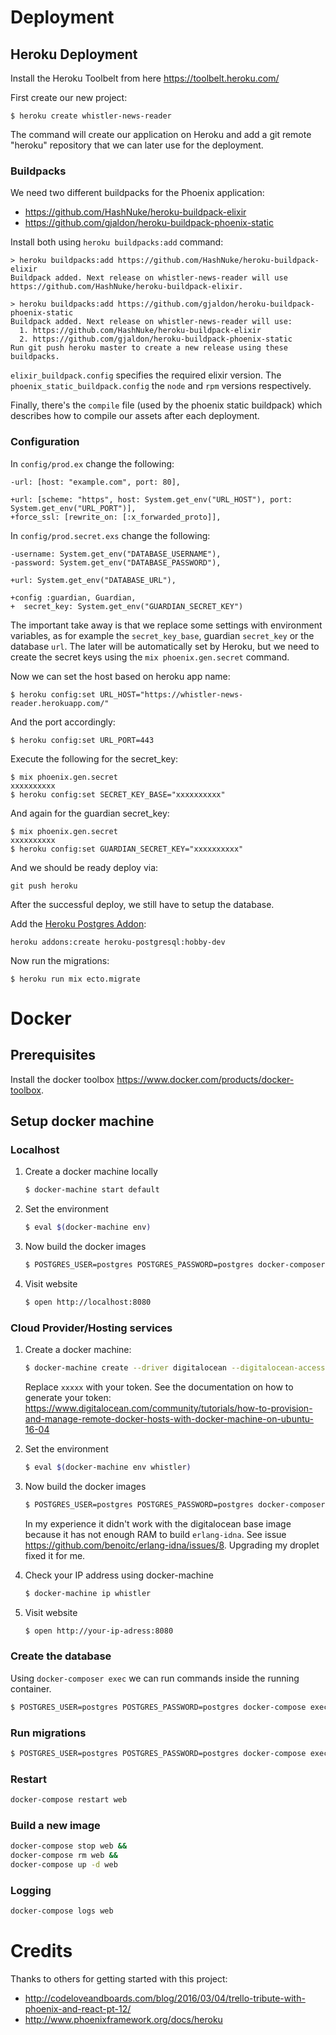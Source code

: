 # Deployment

## Heroku Deployment

Install the Heroku Toolbelt from here https://toolbelt.heroku.com/

First create our new project:

```
$ heroku create whistler-news-reader
```

The command will create our application on Heroku and add a git remote "heroku" repository that we can later use for the deployment.

### Buildpacks
We need two different buildpacks for the Phoenix application:
* https://github.com/HashNuke/heroku-buildpack-elixir
* https://github.com/gjaldon/heroku-buildpack-phoenix-static

Install both using `heroku buildpacks:add` command:

```
> heroku buildpacks:add https://github.com/HashNuke/heroku-buildpack-elixir
Buildpack added. Next release on whistler-news-reader will use https://github.com/HashNuke/heroku-buildpack-elixir.
```

```
> heroku buildpacks:add https://github.com/gjaldon/heroku-buildpack-phoenix-static
Buildpack added. Next release on whistler-news-reader will use:
  1. https://github.com/HashNuke/heroku-buildpack-elixir
  2. https://github.com/gjaldon/heroku-buildpack-phoenix-static
Run git push heroku master to create a new release using these buildpacks.
```

`elixir_buildpack.config` specifies the required elixir version. The `phoenix_static_buildpack.config` the `node` and `rpm` versions respectively.

Finally, there's the `compile` file (used by the phoenix static buildpack) which describes how to compile our assets after each deployment.

### Configuration

In `config/prod.ex` change the following:


```
-url: [host: "example.com", port: 80],

+url: [scheme: "https", host: System.get_env("URL_HOST"), port: System.get_env("URL_PORT")],
+force_ssl: [rewrite_on: [:x_forwarded_proto]],
```

In `config/prod.secret.exs` change the following:
```
-username: System.get_env("DATABASE_USERNAME"),
-password: System.get_env("DATABASE_PASSWORD"),

+url: System.get_env("DATABASE_URL"),

+config :guardian, Guardian,
+  secret_key: System.get_env("GUARDIAN_SECRET_KEY")
```

The important take away is that we replace some settings with environment variables, as for example the `secret_key_base`, guardian `secret_key` or the database `url`. The later will be automatically set by Heroku, but we need to create the secret keys using the `mix phoenix.gen.secret` command.

Now we can set the host based on heroku app name:
```
$ heroku config:set URL_HOST="https://whistler-news-reader.herokuapp.com/"
```

And the port accordingly:

```
$ heroku config:set URL_PORT=443
```

Execute the following for the secret_key:
```
$ mix phoenix.gen.secret
xxxxxxxxxx
$ heroku config:set SECRET_KEY_BASE="xxxxxxxxxx"
```

And again for the guardian secret_key:

```
$ mix phoenix.gen.secret
xxxxxxxxxx
$ heroku config:set GUARDIAN_SECRET_KEY="xxxxxxxxxx"
```

And we should be ready deploy via:

```
git push heroku
```

After the successful deploy, we still have to setup the database.

Add the [Heroku Postgres Addon](https://elements.heroku.com/addons/heroku-postgresql):

```
heroku addons:create heroku-postgresql:hobby-dev
```

Now run the migrations:
```
$ heroku run mix ecto.migrate
```
# Docker

## Prerequisites
Install the docker toolbox https://www.docker.com/products/docker-toolbox.

## Setup docker machine

### Localhost

1. Create a docker machine locally

    ```bash
    $ docker-machine start default
    ```

2. Set the environment

    ```bash
    $ eval $(docker-machine env)
    ```

3. Now build the docker images

    ```bash
    $ POSTGRES_USER=postgres POSTGRES_PASSWORD=postgres docker-composer up -d
    ```

4. Visit website

    ```bash
    $ open http://localhost:8080
    ```

### Cloud Provider/Hosting services


1. Create a docker machine:

    ```bash
    $ docker-machine create --driver digitalocean --digitalocean-access-token xxxxx --digitalocean-image ubuntu-16-04-x64 whistler
    ```

    Replace `xxxxx` with your token. See the documentation on how to generate
    your token:
    https://www.digitalocean.com/community/tutorials/how-to-provision-and-manage-remote-docker-hosts-with-docker-machine-on-ubuntu-16-04


2. Set the environment

    ```bash
    $ eval $(docker-machine env whistler)
    ```

3. Now build the docker images

    ```bash
    $ POSTGRES_USER=postgres POSTGRES_PASSWORD=postgres docker-composer up -d
    ```

   In my experience it didn't work with the digitalocean base image because it has not enough RAM to build `erlang-idna`. See issue https://github.com/benoitc/erlang-idna/issues/8. Upgrading my droplet fixed it for me.

4. Check your IP address using docker-machine

    ```bash
    $ docker-machine ip whistler
    ```

5. Visit website

    ```bash
    $ open http://your-ip-adress:8080
    ```

### Create the database

Using `docker-composer exec` we can run commands inside the running container.

  ```bash
  $ POSTGRES_USER=postgres POSTGRES_PASSWORD=postgres docker-compose exec web mix ecto.create
  ```

### Run migrations

  ```bash
  $ POSTGRES_USER=postgres POSTGRES_PASSWORD=postgres docker-compose exec web mix ecto.migrate
  ```

### Restart

  ``` bash
  docker-compose restart web
  ```

### Build a new image

  ``` bash
  docker-compose stop web &&
  docker-compose rm web &&
  docker-compose up -d web
  ```

### Logging

  ``` bash
  docker-compose logs web
  ```

# Credits
Thanks to others for getting started with this project:
* http://codeloveandboards.com/blog/2016/03/04/trello-tribute-with-phoenix-and-react-pt-12/
* http://www.phoenixframework.org/docs/heroku
